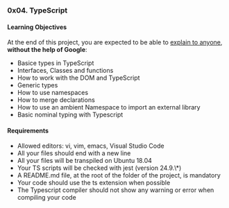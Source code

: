 <h3> 0x04. TypeScript </h3>

<h4>Learning Objectives</h4>
<p>At the end of this project, you are expected to be able to <a href='https://intranet.alxswe.com/rltoken/PM-5MDItTT0M8Aaa2QIEyQ'>explain to anyone</a>, <b>without the help of Google</b>:
<ul>
<li>Basice types in TypeScript</li>
<li>Interfaces, Classes and functions</li>
<li>How to work with the DOM and TypeScript</li>
<li>Generic types</li>
<li>How to use namespaces</li>
<li>How to merge declarations</li>
<li>How to use an ambient Namespace to import an external library</li>
<li>Basic nominal typing with Typescript</li>
</ul>

<h4>Requirements</h4>
<ul>
<li>Allowed editors: vi, vim, emacs, Visual Studio Code</li>
<li>All your files should end with a new line</li>
<li>All your files will be transpiled on Ubuntu 18.04</li>
<li>Your TS scripts will be checked with jest (version 24.9.\*)</li>
<li>A README.md file, at the root of the folder of the project, is mandatory</li>
<li>Your code should use the ts extension when possible</li>
<li>The Typescript compiler should not show any warning or error when compiling your code</li>
</ul>
